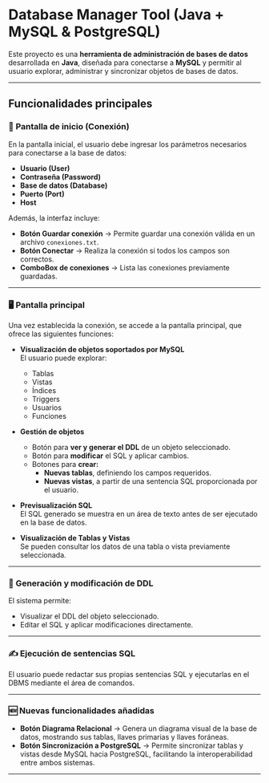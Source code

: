 #  Database Manager Tool (Java + MySQL & PostgreSQL)

Este proyecto es una **herramienta de administración de bases de datos** desarrollada en **Java**, diseñada para conectarse a **MySQL** y permitir al usuario explorar, administrar y sincronizar objetos de bases de datos.  

---

## Funcionalidades principales

### 🔑 Pantalla de inicio (Conexión)
En la pantalla inicial, el usuario debe ingresar los parámetros necesarios para conectarse a la base de datos:
- **Usuario (User)**
- **Contraseña (Password)**
- **Base de datos (Database)**
- **Puerto (Port)**
- **Host**

Además, la interfaz incluye:
- **Botón Guardar conexión** → Permite guardar una conexión válida en un archivo `conexiones.txt`.  
- **Botón Conectar** → Realiza la conexión si todos los campos son correctos.  
- **ComboBox de conexiones** → Lista las conexiones previamente guardadas.

---

### 🖥️ Pantalla principal
Una vez establecida la conexión, se accede a la pantalla principal, que ofrece las siguientes funciones:

- **Visualización de objetos soportados por MySQL**  
  El usuario puede explorar:
  - Tablas  
  - Vistas  
  - Índices  
  - Triggers  
  - Usuarios  
  - Funciones  

- **Gestión de objetos**  
  - Botón para **ver y generar el DDL** de un objeto seleccionado.  
  - Botón para **modificar** el SQL y aplicar cambios.  
  - Botones para **crear:**
    - **Nuevas tablas**, definiendo los campos requeridos.  
    - **Nuevas vistas**, a partir de una sentencia SQL proporcionada por el usuario.  

- **Previsualización SQL**  
  El SQL generado se muestra en un área de texto antes de ser ejecutado en la base de datos.

- **Visualización de Tablas y Vistas**  
  Se pueden consultar los datos de una tabla o vista previamente seleccionada.

---

### 📄 Generación y modificación de DDL
El sistema permite:
- Visualizar el DDL del objeto seleccionado.  
- Editar el SQL y aplicar modificaciones directamente.  

---

### ✍️ Ejecución de sentencias SQL
El usuario puede redactar sus propias sentencias SQL y ejecutarlas en el DBMS mediante el área de comandos.

---

### 🆕 Nuevas funcionalidades añadidas
- **Botón Diagrama Relacional** → Genera un diagrama visual de la base de datos, mostrando sus tablas, llaves primarias y llaves foráneas.  
- **Botón Sincronización a PostgreSQL** → Permite sincronizar tablas y vistas desde MySQL hacia PostgreSQL, facilitando la interoperabilidad entre ambos sistemas.  

---